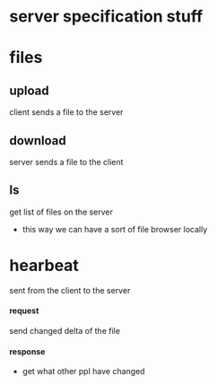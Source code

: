 server specification stuff
==========================

# files

## upload
client sends a file to the server

## download
server sends a file to the client

## ls
get list of files on the server
- this way we can have a sort of file browser locally


# hearbeat
sent from the client to the server
#### request
send changed delta of the file

#### response
- get what other ppl have changed


